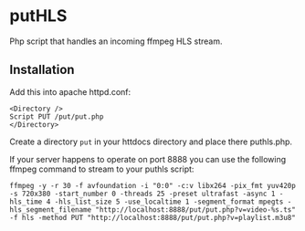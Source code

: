 # putHLS
Php script that handles an incoming ffmpeg HLS stream.

## Installation

Add this into apache httpd.conf:

```
<Directory />
Script PUT /put/put.php
</Directory>
```

Create a directory ```put``` in your httdocs directory and place there puthls.php.

If your server happens to operate on port 8888 you can use the following ffmpeg command to stream to your puthls script:

```
ffmpeg -y -r 30 -f avfoundation -i "0:0" -c:v libx264 -pix_fmt yuv420p -s 720x380 -start_number 0 -threads 25 -preset ultrafast -async 1 -hls_time 4 -hls_list_size 5 -use_localtime 1 -segment_format mpegts -hls_segment_filename "http://localhost:8888/put/put.php?v=video-%s.ts" -f hls -method PUT "http://localhost:8888/put/put.php?v=playlist.m3u8"
```



